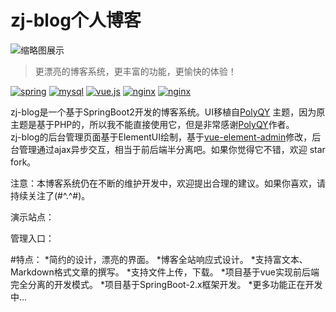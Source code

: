 # zj-blog个人博客
![缩略图展示](https://upload.cc/i1/2019/08/30/ydkqFf.png)
><p>更漂亮的博客系统，更丰富的功能，更愉快的体验！</p>
<a href="https://spring.io/projects/spring-boot"><img src="https://img.shields.io/badge/SpringBoot-2.1.6.RELEASE-green" alt="spring"></a>
<a href="https://www.mysql.com/"><img src="https://img.shields.io/badge/mysql-5.7-green" alt="mysql"></a>
<a href="https://cn.vuejs.org/index.html"><img src="https://img.shields.io/badge/Vue.js-v2.x-green" alt="vue.js"></a>
<a href="https://www.nginx.com/"><img src="https://img.shields.io/badge/Nginx-1.1.x-green" alt="nginx"></a>
<a href="http://www.mybatis.org/mybatis-3/zh/index.html"><img src="https://img.shields.io/badge/MyBatis-3-green" alt="nginx"></a>
<p>zj-blog是一个基于SpringBoot2开发的博客系统。UI移植自<a href="https://kucloud.win/link.html" title="PolyQY">PolyQY</a> 主题，因为原主题是基于PHP的，所以我不能直接使用它，但是非常感谢<a href="https://kucloud.win/link.html" title="PolyQY">PolyQY</a>作者。 <br>
zj-blog的后台管理页面基于ElementUI绘制，基于<a href="https://panjiachen.github.io/vue-element-admin" rel="nofollow">vue-element-admin</a>修改，后台管理通过ajax异步交互，相当于前后端半分离吧。如果你觉得它不错，欢迎 star fork。</p>
<p>注意：本博客系统仍在不断的维护开发中，欢迎提出合理的建议。如果你喜欢，请持续关注了(#^.^#)。</p>
<p>演示站点：</p>
<p>管理入口：</p>
<p>
#特点：
*简约的设计，漂亮的界面。
*博客全站响应式设计。
*支持富文本、Markdown格式文章的撰写。
*支持文件上传，下载。
*项目基于vue实现前后端完全分离的开发模式。
*项目基于SpringBoot-2.x框架开发。
*更多功能正在开发中...
</p>
<br>
